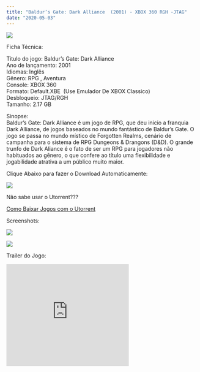 ```yaml
---
title: "Baldur’s Gate: Dark Alliance  (2001) - XBOX 360 RGH -JTAG"
date: "2020-05-03"
---
```


[![](https://3.bp.blogspot.com/-67zzmjBKpWY/Xq8Kr_9m-uI/AAAAAAAAGCk/xPuWjW_dE-AVDGVqdPMn4grZwvUnZNr_gCLcBGAsYHQ/s320/42217-baldur-s-gate-dark-alliance-xbox-front-cover-215x300.jpg)](https://3.bp.blogspot.com/-67zzmjBKpWY/Xq8Kr_9m-uI/AAAAAAAAGCk/xPuWjW_dE-AVDGVqdPMn4grZwvUnZNr_gCLcBGAsYHQ/s1600/42217-baldur-s-gate-dark-alliance-xbox-front-cover-215x300.jpg)

Ficha Técnica:

Titulo do jogo: Baldur’s Gate: Dark Alliance  
Ano de lançamento: 2001  
Idiomas: Inglês  
Gênero: RPG , Aventura  
Console: XBOX 360  
Formato: Default.XBE  (Use Emulador De XBOX Classico)  
Desbloqueio: JTAG/RGH  
Tamanho: 2.17 GB

Sinopse:  
Baldur’s Gate: Dark Alliance é um jogo de RPG, que deu inicio a franquia Dark Alliance, de jogos baseados no mundo fantástico de Baldur’s Gate. O jogo se passa no mundo místico de Forgotten Realms, cenário de campanha para o sistema de RPG Dungeons & Drangons (D&D). O grande trunfo de Dark Aliance é o fato de ser um RPG para jogadores não habituados ao gênero, o que confere ao título uma flexibilidade e jogabilidade atrativa a um público muito maior.

Clique Abaixo para fazer o Download Automaticamente:

[![](https://1.bp.blogspot.com/-ZiyKr4TPKHg/XqoHsQG1YpI/AAAAAAAAFU0/2TSF5tAU16YCRCDeI6UL7VZxWtpmWQ_cQCPcBGAYYCw/s1600/MAGNET-LINK-300x77.png)](https://zee.gl/CulO4j)

Não sabe usar o Utorrent???

[Como Baixar Jogos com o Utorrent](https://ultragames-torrents.blogspot.com/2020/04/como-baixar-jogos-com-o-utorrent.html)

Screenshots:

[![](https://1.bp.blogspot.com/-CTIMQR-3kZE/Xq8MIcvpPWI/AAAAAAAAGCw/89NwXA3vUmgfaJFv6lrFID3Q100czO68ACLcBGAsYHQ/s320/maxresdefault.jpg)](https://1.bp.blogspot.com/-CTIMQR-3kZE/Xq8MIcvpPWI/AAAAAAAAGCw/89NwXA3vUmgfaJFv6lrFID3Q100czO68ACLcBGAsYHQ/s1600/maxresdefault.jpg)

[![](https://1.bp.blogspot.com/-NBPtXm9kzmU/Xq8MIdVxVHI/AAAAAAAAGC0/ElJecRliqKEwgayuhaNA64NhEsNq_EFLwCLcBGAsYHQ/s320/maxresdefault{6caa0e5ef0219ce007afa4c746f50f86dd31afbe5a3c480f6348caee85338f74}2B{6caa0e5ef0219ce007afa4c746f50f86dd31afbe5a3c480f6348caee85338f74}25281{6caa0e5ef0219ce007afa4c746f50f86dd31afbe5a3c480f6348caee85338f74}2529.jpg)](https://1.bp.blogspot.com/-NBPtXm9kzmU/Xq8MIdVxVHI/AAAAAAAAGC0/ElJecRliqKEwgayuhaNA64NhEsNq_EFLwCLcBGAsYHQ/s1600/maxresdefault{6caa0e5ef0219ce007afa4c746f50f86dd31afbe5a3c480f6348caee85338f74}2B{6caa0e5ef0219ce007afa4c746f50f86dd31afbe5a3c480f6348caee85338f74}25281{6caa0e5ef0219ce007afa4c746f50f86dd31afbe5a3c480f6348caee85338f74}2529.jpg)

Trailer do Jogo:

<iframe width="320" height="266" class="YOUTUBE-iframe-video" data-thumbnail-src="https://i.ytimg.com/vi/lzcjTYpV78g/0.jpg" src="https://www.youtube.com/embed/lzcjTYpV78g?feature=player_embedded" frameborder="0" allowfullscreen></iframe>
